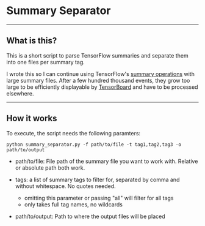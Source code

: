 # Summary Separator
---
## What is this?
This is a short script to parse TensorFlow summaries and separate them into one files per summary tag.

I wrote this so I can continue using TensorFlow's [summary operations][1] with large summary files. After a few hundred thousand events, they grow too large to be efficiently displayable by [TensorBoard][2] and have to be processed elsewhere.


[1]: https://www.tensorflow.org/api_guides/python/summary#Generation_of_Summaries
[2]: https://www.tensorflow.org/guide/summaries_and_tensorboard


---
## How it works
To execute, the script needs the following paramters:

    python summary_separator.py -f path/to/file -t tag1,tag2,tag3 -o path/to/output

* path/to/file: File path of the summary file you want to work with. Relative or absolute path both work.

* tags: a list of summary tags to filter for, separated by comma and without whitespace. No quotes needed.
  * omitting this parameter or passing "all" will filter for all tags
  * only takes full tag names, no wildcards
* path/to/output: Path to where the output files will be placed
